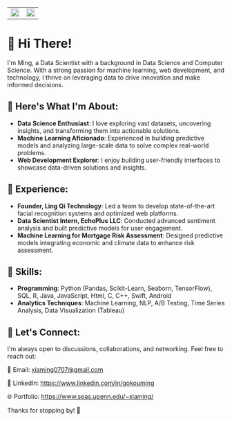 <table>
  <tr>
    <td><img src="https://github-readme-stats.vercel.app/api?username=SuperGokou&show_icons=true&card_width=500" width="100%"></td>
    <td><img src="https://github-readme-stats.vercel.app/api/top-langs/?username=SuperGokou&layout=compact&card_width=500" width="100%", height="200%"></td>
  </tr>
</table>

# 👋 Hi There!
I'm Ming, a Data Scientist with a background in Data Science and Computer Science. With a strong passion for machine learning, web development, and technology, I thrive on leveraging data to drive innovation and make informed decisions.

## 🚀 Here's What I'm About:

- **Data Science Enthusiast**: I love exploring vast datasets, uncovering insights, and transforming them into actionable solutions.
- **Machine Learning Aficionado**: Experienced in building predictive models and analyzing large-scale data to solve complex real-world problems.
- **Web Development Explorer**: I enjoy building user-friendly interfaces to showcase data-driven solutions and insights.

## 💼 Experience:
- **Founder, Ling Qi Technology**: Led a team to develop state-of-the-art facial recognition systems and optimized web platforms.
- **Data Scientist Intern, EchoPlus LLC**: Conducted advanced sentiment analysis and built predictive models for user engagement.
- **Machine Learning for Mortgage Risk Assessment**: Designed predictive models integrating economic and climate data to enhance risk assessment.

## 🔧 Skills:
- **Programming**: Python (Pandas, Scikit-Learn, Seaborn, TensorFlow), SQL, R, Java, JavaScript, Html, C, C++, Swift, Android
- **Analytics Techniques**: Machine Learning, NLP, A/B Testing, Time Series Analysis, Data Visualization (Tableau)

## 💬 Let's Connect:

I'm always open to discussions, collaborations, and networking. Feel free to reach out:

📧 Email: xiaming0707@gmail.com 

💼 LinkedIn: https://www.linkedin.com/in/gokouming

🌐 Portfolio: https://www.seas.upenn.edu/~xiaming/

Thanks for stopping by! 🚀
